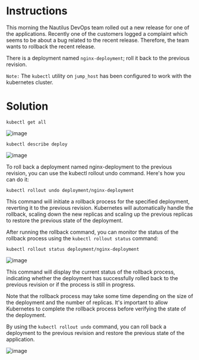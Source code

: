# Instructions

This morning the Nautilus DevOps team rolled out a new release for one of the applications. Recently one of the customers logged a complaint which seems to be about a bug related to the recent release. Therefore, the team wants to rollback the recent release.

There is a deployment named `nginx-deployment`; roll it back to the previous revision.

`Note:` The `kubectl` utility on `jump_host` has been configured to work with the kubernetes cluster.

# Solution

`kubectl get all`

![image](https://github.com/janaom/KodeKloud-Engineer-2.0/assets/83917694/6e6db143-ac70-4ea3-8827-0b3e9c3d187e)


`kubectl describe deploy`

![image](https://github.com/janaom/KodeKloud-Engineer-2.0/assets/83917694/bfccc818-fbf5-45e8-9f3e-36d41c81a70d)


To roll back a deployment named nginx-deployment to the previous revision, you can use the kubectl rollout undo command. Here's how you can do it:

`kubectl rollout undo deployment/nginx-deployment`

This command will initiate a rollback process for the specified deployment, reverting it to the previous revision. Kubernetes will automatically handle the rollback, scaling down the new replicas and scaling up the previous replicas to restore the previous state of the deployment.

After running the rollback command, you can monitor the status of the rollback process using the `kubectl rollout status` command:

`kubectl rollout status deployment/nginx-deployment`

![image](https://github.com/janaom/KodeKloud-Engineer-2.0/assets/83917694/f66bc6d2-3a38-459e-8a6c-f0867d94d472)

This command will display the current status of the rollback process, indicating whether the deployment has successfully rolled back to the previous revision or if the process is still in progress.

Note that the rollback process may take some time depending on the size of the deployment and the number of replicas. It's important to allow Kubernetes to complete the rollback process before verifying the state of the deployment.

By using the `kubectl rollout undo` command, you can roll back a deployment to the previous revision and restore the previous state of the application.

![image](https://github.com/janaom/KodeKloud-Engineer-2.0/assets/83917694/f310d238-0781-4d96-b9d0-1b2f39213be6)

